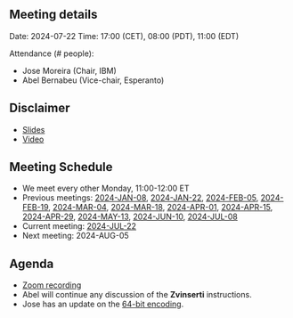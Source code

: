 ## Meeting details

Date: 2024-07-22
Time: 17:00 (CET), 08:00 (PDT), 11:00 (EDT)

Attendance (# people):

- Jose Moreira (Chair, IBM)
- Abel Bernabeu (Vice-chair, Esperanto)

## Disclaimer

- [Slides](https://docs.google.com/presentation/d/1LNhpuNwU54TgwGfcl-Fgf4HUFxCxh0AztPaeqMuRQRw)
- [Video](https://drive.google.com/file/d/1NddUrkHPJukhUo8OeD7uvrWCqRaMt9zx/view)

## Meeting Schedule

- We meet every other Monday, 11:00-12:00 ET
- Previous meetings: [2024-JAN-08](https://github.com/riscv-admin/vector/tree/main/minutes/2024/2024-01-08), [2024-JAN-22](https://github.com/riscv-admin/vector/tree/main/minutes/2024/2024-01-22), [2024-FEB-05](https://github.com/riscv-admin/vector/tree/main/minutes/2024/2024-02-05), [2024-FEB-19](https://github.com/riscv-admin/vector/tree/main/minutes/2024/2024-02-19), [2024-MAR-04](https://github.com/riscv-admin/vector/tree/main/minutes/2024/2024-03-04), [2024-MAR-18](https://github.com/riscv-admin/vector/tree/main/minutes/2024/2024-03-18), [2024-APR-01](https://github.com/riscv-admin/vector/tree/main/minutes/2024/2024-04-01), [2024-APR-15](https://github.com/riscv-admin/vector/tree/main/minutes/2024/2024-04-15), [2024-APR-29](https://github.com/riscv-admin/vector/tree/main/minutes/2024/2024-04-29), [2024-MAY-13](https://github.com/riscv-admin/vector/tree/main/minutes/2024/2024-05-13), [2024-JUN-10](https://github.com/riscv-admin/vector/tree/main/minutes/2024/2024-06-10), [2024-JUL-08](https://github.com/riscv-admin/vector/tree/main/minutes/2024/2024-07-08)
- Current meeting: [2024-JUL-22](https://github.com/riscv-admin/vector/tree/main/minutes/2024/2024-07-22)
- Next meeting: 2024-AUG-05

## Agenda
- [Zoom recording]()
- Abel will continue any discussion of the **Zvinserti** instructions.
- Jose has an update on the [64-bit encoding](https://github.com/riscv-admin/vector/blob/main/docs/64-bit%20encoding/README.md).

